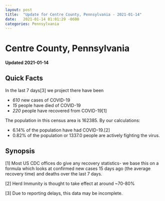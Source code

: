 ```yaml
---
layout: post
title:  "Update for Centre County, Pennsylvania - 2021-01-14"
date:   2021-01-14 01:01:29 -0600
categories: Pennsylvania
---
```


# Centre County, Pennsylvania
#### Updated 2021-01-14

## Quick Facts

In the last 7 days[3] we project there have been
- *610* new cases of COVID-19
- *15* people have died of COVID-19
- *220* people have recovered from COVID-19[1]

The population in this census area is 162385. By our calculations:
- 6.14% of the population have had COVID-19.[2]
- 0.82% of the population or 1337.0 people are actively fighting the virus.

## Synopsis




[1] Most US CDC offices do give any recovery statistics- we base this on a formula which looks at confirmed new cases
15 days ago (the average recovery time) and deaths over the last 7 days.

[2] Herd Immunity is thought to take effect at around ~70-80%

[3] Due to reporting delays, this data may be incomplete.
 
    